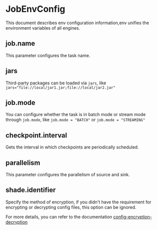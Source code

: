# JobEnvConfig

This document describes env configuration information,env unifies the environment variables of all engines.

## job.name

This parameter configures the task name.

## jars

Third-party packages can be loaded via `jars`, like `jars="file://local/jar1.jar;file://local/jar2.jar"`

## job.mode

You can configure whether the task is in batch mode or stream mode through `job.mode`, like `job.mode = "BATCH"` or `job.mode = "STREAMING"`

## checkpoint.interval

Gets the interval in which checkpoints are periodically scheduled.

## parallelism

This parameter configures the parallelism of source and sink.

## shade.identifier

Specify the method of encryption, if you didn't have the requirement for encrypting or decrypting config files, this option can be ignored.

For more details, you can refer to the documentation [config-encryption-decryption](./Config-Encryption-Decryption.md)
